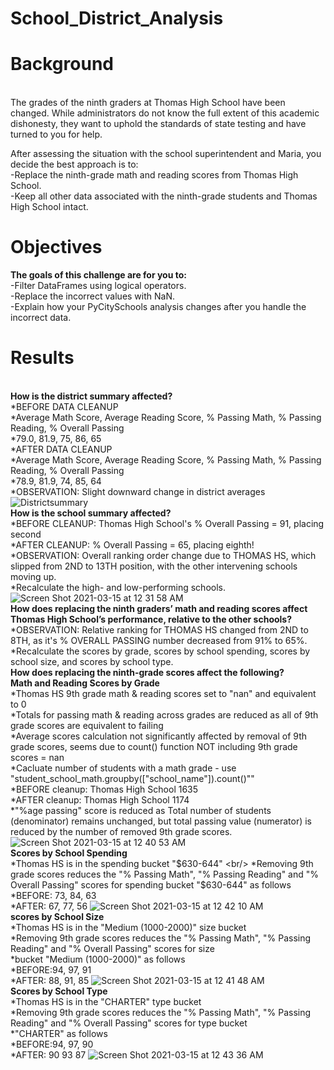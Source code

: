 # School_District_Analysis

# Background
<br/>The grades of the ninth graders at Thomas High School have been changed. While administrators do not know the full extent of this academic dishonesty, they want to uphold the standards of state testing and have turned to you for help.

After assessing the situation with the school superintendent and Maria, you decide the best approach is to:
<br/>-Replace the ninth-grade math and reading scores from Thomas High School.
<br/>-Keep all other data associated with the ninth-grade students and Thomas High School intact.

# Objectives
**The goals of this challenge are for you to:**
<br/>-Filter DataFrames using logical operators.
<br/>-Replace the incorrect values with NaN.
<br/>-Explain how your PyCitySchools analysis changes after you handle the incorrect data.

# Results
<br/>**How is the district summary affected?**
    <br/> *BEFORE DATA CLEANUP
    <br/> *Average Math Score, Average Reading Score, % Passing Math, % Passing Reading, % Overall Passing
    <br/> *79.0, 81.9, 75, 86, 65
    <br/> *AFTER DATA CLEANUP
    <br/> *Average Math Score, Average Reading Score, % Passing Math, % Passing Reading, % Overall Passing
    <br/> *78.9, 81.9, 74, 85, 64
    <br/> *OBSERVATION: Slight downward change in district averages
    ![Districtsummary](https://user-images.githubusercontent.com/77771292/111103781-967d2480-8525-11eb-88f6-5c906ded943a.png)
<br/>**How is the school summary affected?**
    <br/> *BEFORE CLEANUP: Thomas High School's % Overall Passing = 91, placing second
    <br/> *AFTER CLEANUP: % Overall Passing = 65, placing eighth!
    <br/> *OBSERVATION: Overall ranking order change due to THOMAS HS, which slipped from 2ND to 13TH position, with the other intervening schools moving up.
    <br/> *Recalculate the high- and low-performing schools.
![Screen Shot 2021-03-15 at 12 31 58 AM](https://user-images.githubusercontent.com/77771292/111103923-e1973780-8525-11eb-90bf-b92fdc1d93e7.png)
<br/>**How does replacing the ninth graders’ math and reading scores affect Thomas High School’s performance, relative to the other schools?**
    <br/> *OBSERVATION: Relative ranking for THOMAS HS changed from 2ND to 8TH, as it's % OVERALL PASSING number decreased from 91% to 65%.
    <br/> *Recalculate the scores by grade, scores by school spending, scores by school size, and scores by school type.
<br/>**How does replacing the ninth-grade scores affect the following?**
<br/>**Math and Reading Scores by Grade**
    <br/> *Thomas HS 9th grade math & reading scores set to "nan" and equivalent to 0
    <br/> *Totals for passing math & reading across grades are reduced as all of 9th grade scores are equivalent to failing
    <br/> *Average scores calculation not significantly affected by removal of 9th grade scores, seems due to count() function NOT including 9th grade scores = nan
    <br/> *Cacluate number of students with a math grade - use "student_school_math.groupby(["school_name"]).count()""
    <br/> *BEFORE cleanup: Thomas High School       1635
    <br/> *AFTER cleanup: Thomas High School       1174
    <br/> *"%age passing" score is reduced as Total number of students (denominator) remains unchanged, but total passing value (numerator) is reduced by the number of removed 9th grade scores.
![Screen Shot 2021-03-15 at 12 40 53 AM](https://user-images.githubusercontent.com/77771292/111104443-1bb50900-8527-11eb-8eaf-909fd9db5e30.png)
<br/>**Scores by School Spending**
    <br/> *Thomas HS is in the spending bucket "$630-644"
    <br/> *Removing 9th grade scores reduces the "% Passing Math", "% Passing Reading" and "% Overall Passing" scores for spending bucket "$630-644" as follows
    <br/> *BEFORE: 73, 84, 63
    <br/> *AFTER: 67, 77, 56
![Screen Shot 2021-03-15 at 12 42 10 AM](https://user-images.githubusercontent.com/77771292/111104518-4901b700-8527-11eb-882d-6ed667f50787.png)
<br/>**scores by School Size**
    <br/> *Thomas HS is in the "Medium (1000-2000)" size bucket
    <br/> *Removing 9th grade scores reduces the "% Passing Math", "% Passing Reading" and "% Overall Passing" scores for size
    <br/> *bucket "Medium (1000-2000)" as follows
    <br/> *BEFORE:94, 97, 91
    <br/> *AFTER: 88, 91, 85
![Screen Shot 2021-03-15 at 12 41 48 AM](https://user-images.githubusercontent.com/77771292/111104490-3b4c3180-8527-11eb-9f89-6253fbaa47e1.png)
<br/>**Scores by School Type**
    <br/> *Thomas HS is in the "CHARTER" type bucket
    <br/> *Removing 9th grade scores reduces the "% Passing Math", "% Passing Reading" and "% Overall Passing" scores for type bucket 
    <br/> *"CHARTER" as follows
    <br/> *BEFORE:94, 97, 90
    <br/> *AFTER: 90	93	87
![Screen Shot 2021-03-15 at 12 43 36 AM](https://user-images.githubusercontent.com/77771292/111104629-7d757300-8527-11eb-8685-5825c9423083.png)

